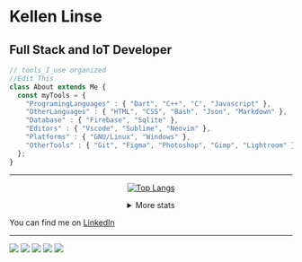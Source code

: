 # Kellen Linse

## Full Stack and IoT Developer



```js
// tools_I_use organized
//Edit This
class About extends Me { 
  const myTools = {  
    "ProgramingLanguages" : { "Dart", "C++", "C", "Javascript" },
    "OtherLanguages" : { "HTML", "CSS", "Bash", "Json", "Markdown" },
    "Database" : { "Firebase", "Sqlite" },
    "Editors" : { "Vscode", "Sublime", "Neovim" },
    "Platforms" : { "GNU/Linux", "Windows" },
    "OtherTools" : { "Git", "Figma", "Photoshop", "Gimp", "Lightroom" }
  };
}
```




---

<div align="center" >
<a  href="https://github.com/Kellen-Linse">

[![Top Langs](https://github-readme-stats.vercel.app/api/top-langs/?username=Kellen-Linse)](https://github.com/anuraghazra/github-readme-stats)
  
</a>

<details>
  <summary>More stats</summary>
  
<img align="center" src="https://raw.githubusercontent.com/Kellen-Linse/profile-summary-cards/master/profile-summary-card-output/nord_dark/0-profile-details.svg" >
![Kellen's Stats](https://github-readme-stats.vercel.app/api?username=Kellen-Linse&show_icons=true&theme=radical&count_private=true)
  
</details>

</div> 

You can find me on [LinkedIn](https://www.linkedin.com/in/Kellen-Linse/)

---
![](https://img.shields.io/badge/Developer-Node-informational?style=flat&logo=node.js&logoColor=68a063&color=68a063) 
![](https://img.shields.io/badge/Developer-React-informational?style=flat&logo=react&logoColor=00ffff&color=00ffff)
![](https://img.shields.io/badge/Developer-JavaScript-informational?style=flat&logo=javascript&logoColor=f0db4f&color=f0db4f)
![](https://img.shields.io/badge/Developer-HTML-informational?style=flat&logo=html5&logoColor=ff3333&color=ff3333)
![](https://img.shields.io/badge/Developer-CSS-informational?style=flat&logo=css-wizardry&logoColor=66d3fa&color=66d3fa)

